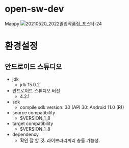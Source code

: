 # open-sw-dev
Mappy
![20210520_2022졸업작품집_포스터-24](https://user-images.githubusercontent.com/75442105/169656979-f333de63-4355-4ad7-b190-760b9408d522.jpg)



# 환경설정

## 안드로이드 스튜디오
- jdk
  - jdk 15.0.2
- 안드로이드 스튜디오 버전
  - 4.2.1
- sdk
  - compile sdk version: 30 (API 30: Android 11.0 (R))
- source compatibility
  - $VERSION_1_8
- target compatibility
  - $VERSION_1_8
- dependency
  - 확인 잘 할 것. 라이브러리끼리 충돌 가능성.

